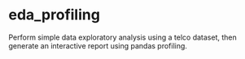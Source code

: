 # eda_profiling
Perform simple data exploratory analysis using a telco dataset, then generate an interactive report using pandas profiling.

